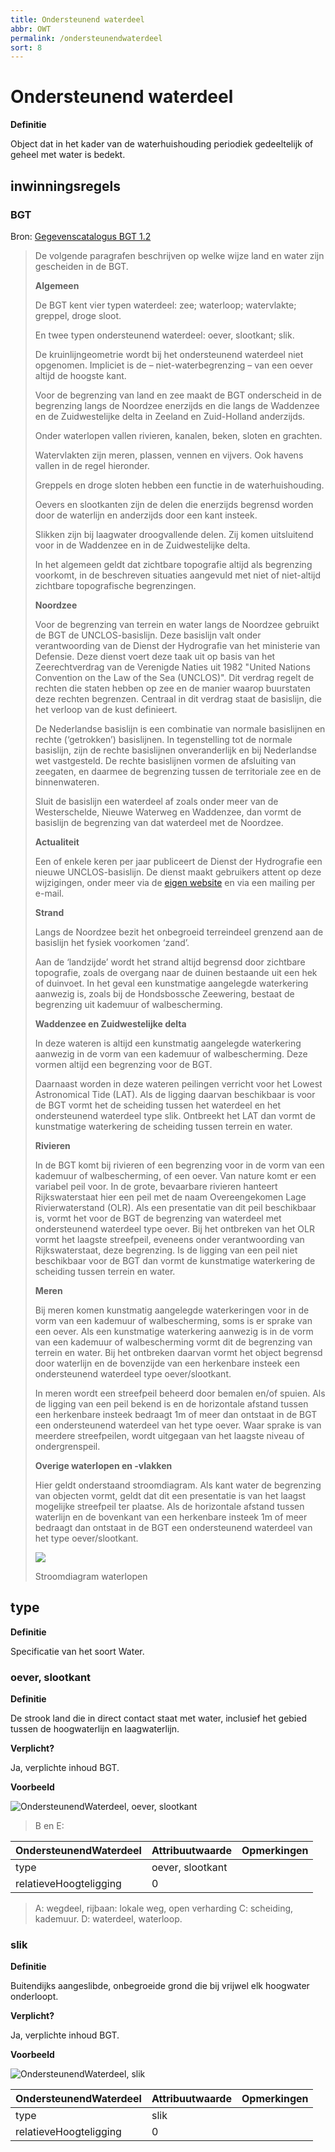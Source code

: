 ```yaml
---
title: Ondersteunend waterdeel
abbr: OWT
permalink: /ondersteunendwaterdeel
sort: 8
---
```


Ondersteunend waterdeel
======================

**Definitie**

Object dat in het kader van de waterhuishouding periodiek gedeeltelijk of geheel
met water is bedekt.

inwinningsregels
----------------

### BGT

Bron: [Gegevenscatalogus BGT 1.2](https://docs.geostandaarden.nl/imgeo/catalogus/bgt/#objectafbakening-waterdeel-ondersteunendwaterdeel)

>   De volgende paragrafen beschrijven op welke wijze land en water zijn
>   gescheiden in de BGT.
>
>   **Algemeen**
>
>   De BGT kent vier typen waterdeel: zee; waterloop; watervlakte; greppel,
>   droge sloot.
>
>   En twee typen ondersteunend waterdeel: oever, slootkant; slik.
>
>   De kruinlijngeometrie wordt bij het ondersteunend waterdeel niet opgenomen.
>   Impliciet is de – niet-waterbegrenzing – van een oever altijd de hoogste
>   kant.
>
>   Voor de begrenzing van land en zee maakt de BGT onderscheid in de begrenzing
>   langs de Noordzee enerzijds en die langs de Waddenzee en de Zuidwestelijke
>   delta in Zeeland en Zuid-Holland anderzijds.
>
>   Onder waterlopen vallen rivieren, kanalen, beken, sloten en grachten.
>
>   Watervlakten zijn meren, plassen, vennen en vijvers. Ook havens vallen in de
>   regel hieronder.
>
>   Greppels en droge sloten hebben een functie in de waterhuishouding.
>
>   Oevers en slootkanten zijn de delen die enerzijds begrensd worden door de
>   waterlijn en anderzijds door een kant insteek.
>
>   Slikken zijn bij laagwater droogvallende delen. Zij komen uitsluitend voor
>   in de Waddenzee en in de Zuidwestelijke delta.
>
>   In het algemeen geldt dat zichtbare topografie altijd als begrenzing
>   voorkomt, in de beschreven situaties aangevuld met niet of niet-altijd
>   zichtbare topografische begrenzingen.
>
>   **Noordzee**
>
>   Voor de begrenzing van terrein en water langs de Noordzee gebruikt de BGT de
>   UNCLOS-basislijn. Deze basislijn valt onder verantwoording van de Dienst der
>   Hydrografie van het ministerie van Defensie. Deze dienst voert deze taak uit
>   op basis van het Zeerechtverdrag van de Verenigde Naties uit 1982 "United
>   Nations Convention on the Law of the Sea (UNCLOS)". Dit verdrag regelt de
>   rechten die staten hebben op zee en de manier waarop buurstaten deze rechten
>   begrenzen. Centraal in dit verdrag staat de basislijn, die het verloop van
>   de kust definieert.
>
>   De Nederlandse basislijn is een combinatie van normale basislijnen en rechte
>   (‘getrokken’) basislijnen. In tegenstelling tot de normale basislijn, zijn
>   de rechte basislijnen onveranderlijk en bij Nederlandse wet vastgesteld. De
>   rechte basislijnen vormen de af­sluiting van zeegaten, en daarmee de
>   begrenzing tussen de territoriale zee en de binnenwateren.
>
>   Sluit de basislijn een waterdeel af zoals onder meer van de Westerschelde,
>   Nieuwe Waterweg en Waddenzee, dan vormt de basislijn de begrenzing van dat
>   waterdeel met de Noordzee.
>
>   **Actualiteit**
>
>   Een of enkele keren per jaar publiceert de Dienst der Hydrografie een nieuwe
>   UNCLOS-basislijn. De dienst maakt gebruikers attent op deze wijzigingen,
>   onder meer via de [eigen
>   website](https://www.defensie.nl/onderwerpen/hydrografie/) en via een
>   mailing per e-mail.
>
>   **Strand**
>
>   Langs de Noordzee bezit het onbegroeid terreindeel grenzend aan de basislijn
>   het fysiek voorkomen ‘zand’.
>
>   Aan de ‘landzijde’ wordt het strand altijd begrensd door zichtbare
>   topografie, zoals de overgang naar de duinen bestaande uit een hek of
>   duinvoet. In het geval een kunstmatige aangelegde waterkering aanwezig is,
>   zoals bij de Hondsbossche Zeewering, bestaat de begrenzing uit kademuur of
>   walbescherming.
>
>   **Waddenzee en Zuidwestelijke delta**
>
>   In deze wateren is altijd een kunstmatig aangelegde waterkering aanwezig in
>   de vorm van een kademuur of walbescherming. Deze vormen altijd een
>   begrenzing voor de BGT.
>
>   Daarnaast worden in deze wateren peilingen verricht voor het Lowest
>   Astronomical Tide (LAT). Als de ligging daarvan beschikbaar is voor de BGT
>   vormt het de scheiding tussen het waterdeel en het ondersteunend waterdeel
>   type slik. Ontbreekt het LAT dan vormt de kunstmatige waterkering de
>   scheiding tussen terrein en water.
>
>   **Rivieren**
>
>   In de BGT komt bij rivieren of een begrenzing voor in de vorm van een
>   kademuur of walbescherming, of een oever. Van nature komt er een variabel
>   peil voor. In de grote, bevaarbare rivieren hanteert Rijkswaterstaat hier
>   een peil met de naam Overeengekomen Lage Rivierwaterstand (OLR). Als een
>   presentatie van dit peil beschikbaar is, vormt het voor de BGT de begrenzing
>   van waterdeel met ondersteunend waterdeel type oever. Bij het ontbreken van
>   het OLR vormt het laagste streefpeil, eveneens onder verantwoording van
>   Rijkswaterstaat, deze begrenzing. Is de ligging van een peil niet
>   beschikbaar voor de BGT dan vormt de kunstmatige waterkering de scheiding
>   tussen terrein en water.
>
>   **Meren**
>
>   Bij meren komen kunstmatig aangelegde waterkeringen voor in de vorm van een
>   kademuur of walbescherming, soms is er sprake van een oever. Als een
>   kunstmatige waterkering aanwezig is in de vorm van een kademuur of
>   walbescherming vormt dit de begrenzing van terrein en water. Bij het
>   ontbreken daarvan vormt het object begrensd door waterlijn en de bovenzijde
>   van een herkenbare insteek een ondersteunend waterdeel type oever/slootkant.
>
>   In meren wordt een streefpeil beheerd door bemalen en/of spuien. Als de
>   ligging van een peil bekend is en de horizontale afstand tussen een
>   herkenbare insteek bedraagt 1m of meer dan ontstaat in de BGT een
>   ondersteunend waterdeel van het type oever. Waar sprake is van meerdere
>   streefpeilen, wordt uitgegaan van het laagste niveau of ondergrenspeil.
>
>   **Overige waterlopen en -vlakken**
>
>   Hier geldt onderstaand stroomdiagram. Als kant water de begrenzing van
>   objecten vormt, geldt dat dit een presentatie is van het laagst mogelijke
>   streefpeil ter plaatse. Als de horizontale afstand tussen waterlijn en de
>   bovenkant van een herkenbare insteek 1m of meer bedraagt dan ontstaat in de
>   BGT een ondersteunend waterdeel van het type oever/slootkant.
>
>   ![](media/90e8671da8cb5b1bb54087d56fa4a146.jpg)
>
>   Stroomdiagram waterlopen

type
----

**Definitie**

Specificatie van het soort Water.

### oever, slootkant

**Definitie**

De strook land die in direct contact staat met water, inclusief het gebied
tussen de hoogwaterlijn en laagwaterlijn.

**Verplicht?**

Ja, verplichte inhoud BGT.

**Voorbeeld**

![OndersteunendWaterdeel, oever, slootkant](media/ded9048bc4c1eea1b33b035a47d20cde.jpg)


>   B en E:

| **OndersteunendWaterdeel** | **Attribuutwaarde** | **Opmerkingen** |
|----------------------------|---------------------|-----------------|
| type                       | oever, slootkant    |                 |
| relatieveHoogteligging     | 0                   |                 |

>   A: wegdeel, rijbaan: lokale weg, open verharding C: scheiding, kademuur. D:
>   waterdeel, waterloop.

### slik

**Definitie**

Buitendijks aangeslibde, onbegroeide grond die bij vrijwel elk hoogwater
onderloopt.

**Verplicht?**

Ja, verplichte inhoud BGT.

**Voorbeeld**

![OndersteunendWaterdeel, slik](media/40d9840170b4007a09bdd8c1fd8a5b23.png)


| **OndersteunendWaterdeel** | **Attribuutwaarde** | **Opmerkingen** |
|----------------------------|---------------------|-----------------|
| type                       | slik                |                 |
| relatieveHoogteligging     | 0                   |                 |
